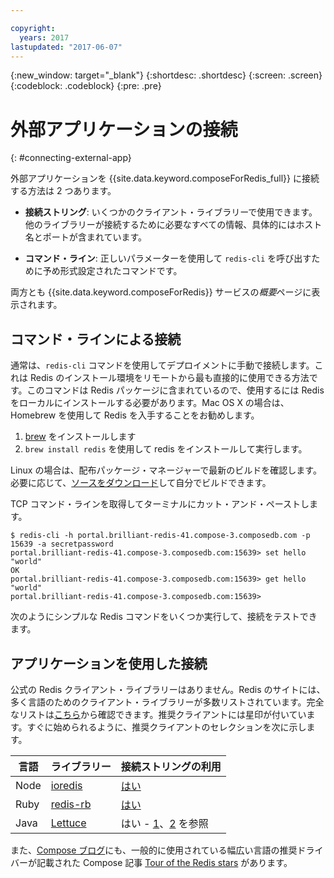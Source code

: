 ```yaml
---

copyright:
  years: 2017
lastupdated: "2017-06-07"
---
```


{:new_window: target="_blank"}
{:shortdesc: .shortdesc}
{:screen: .screen}
{:codeblock: .codeblock}
{:pre: .pre}

# 外部アプリケーションの接続
{: #connecting-external-app}

外部アプリケーションを {{site.data.keyword.composeForRedis_full}} に接続する方法は 2 つあります。

- **接続ストリング**: いくつかのクライアント・ライブラリーで使用できます。他のライブラリーが接続するために必要なすべての情報、具体的にはホスト名とポートが含まれています。

- **コマンド・ライン**: 正しいパラメーターを使用して `redis-cli` を呼び出すために予め形式設定されたコマンドです。

両方とも {{site.data.keyword.composeForRedis}} サービスの*概要*ページに表示されます。

## コマンド・ラインによる接続

通常は、`redis-cli` コマンドを使用してデプロイメントに手動で接続します。これは Redis のインストール環境をリモートから最も直接的に使用できる方法です。このコマンドは Redis パッケージに含まれているので、使用するには Redis をローカルにインストールする必要があります。Mac OS X の場合は、Homebrew を使用して Redis を入手することをお勧めします。

1. [brew](http://brew.sh) をインストールします
2. `brew install redis` を使用して redis をインストールして実行します。

Linux の場合は、配布パッケージ・マネージャーで最新のビルドを確認します。必要に応じて、[ソースをダウンロード](http://redis.io/download)して自分でビルドできます。 

TCP コマンド・ラインを取得してターミナルにカット・アンド・ペーストします。
```shell
$ redis-cli -h portal.brilliant-redis-41.compose-3.composedb.com -p 15639 -a secretpassword
portal.brilliant-redis-41.compose-3.composedb.com:15639> set hello "world"
OK
portal.brilliant-redis-41.compose-3.composedb.com:15639> get hello
"world"
portal.brilliant-redis-41.compose-3.composedb.com:15639> 

```
次のようにシンプルな Redis コマンドをいくつか実行して、接続をテストできます。
## アプリケーションを使用した接続

公式の Redis クライアント・ライブラリーはありません。Redis のサイトには、多く言語のためのクライアント・ライブラリーが多数リストされています。完全なリストは[こちら](http://redis.io/clients)から確認できます。推奨クライアントには星印が付いています。すぐに始められるように、推奨クライアントのセレクションを次に示します。       

言語|ライブラリー|接続ストリングの利用
----------|----------|-----------
Node|[ioredis](https://github.com/luin/ioredis)|[はい](https://github.com/luin/ioredis#connect-to-redis)
Ruby|[redis-rb](https://github.com/redis/redis-rb)|[はい](http://www.rubydoc.info/github/redis/redis-rb/master/Redis%3Ainitialize)
Java|[Lettuce](https://github.com/mp911de/lettuce)|はい - [1](https://github.com/mp911de/lettuce/wiki/Redis-URI-and-connection-details)、[2](https://lettuce.io/core/release/api/io/lettuce/core/RedisClient.html) を参照

また、[Compose ブログ](https://www.compose.com/articles/)にも、一般的に使用されている幅広い言語の推奨ドライバーが記載された Compose 記事 [Tour of the Redis stars](https://www.compose.com/articles/a-tour-of-the-redis-stars-2/) があります。
